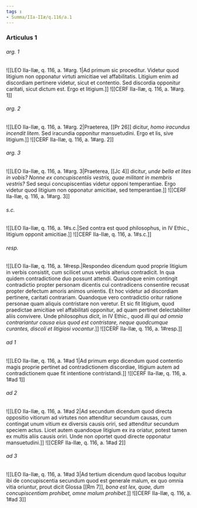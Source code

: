 ```yaml
---
tags : 
- Summa/IIa-IIæ/q.116/a.1
---
```


### Articulus 1

###### arg. 1
![[LEO IIa-IIæ, q. 116, a. 1#arg. 1|Ad primum sic proceditur. Videtur quod litigium non opponatur virtuti amicitiae vel affabilitatis. Litigium enim ad discordiam pertinere videtur, sicut et contentio. Sed discordia opponitur caritati, sicut dictum est. Ergo et litigium.]]
![[CERF IIa-IIæ, q. 116, a. 1#arg. 1]]

###### arg. 2
![[LEO IIa-IIæ, q. 116, a. 1#arg. 2|Praeterea, [[Pr 26]] dicitur, *homo iracundus incendit litem*. Sed iracundia opponitur mansuetudini. Ergo et lis, sive litigium.]]
![[CERF IIa-IIæ, q. 116, a. 1#arg. 2]]

###### arg. 3
![[LEO IIa-IIæ, q. 116, a. 1#arg. 3|Praeterea, [[Jc 4]] dicitur, *unde bella et lites in vobis? Nonne ex concupiscentiis vestris, quae militant in membris vestris?* Sed sequi concupiscentias videtur opponi temperantiae. Ergo videtur quod litigium non opponatur amicitiae, sed temperantiae.]]
![[CERF IIa-IIæ, q. 116, a. 1#arg. 3]]

###### s.c.
![[LEO IIa-IIæ, q. 116, a. 1#s.c.|Sed contra est quod philosophus, in IV Ethic., litigium opponit amicitiae.]]
![[CERF IIa-IIæ, q. 116, a. 1#s.c.]]

###### resp.
![[LEO IIa-IIæ, q. 116, a. 1#resp.|Respondeo dicendum quod proprie litigium in verbis consistit, cum scilicet unus verbis alterius contradicit. In qua quidem contradictione duo possunt attendi. Quandoque enim contingit contradictio propter personam dicentis cui contradicens consentire recusat propter defectum amoris animos unientis. Et hoc videtur ad discordiam pertinere, caritati contrariam. Quandoque vero contradictio oritur ratione personae quam aliquis contristare non veretur. Et sic fit litigium, quod praedictae amicitiae vel affabilitati opponitur, ad quam pertinet delectabiliter aliis convivere. Unde philosophus dicit, in IV Ethic., quod *illi qui ad omnia contrariantur causa eius quod est contristare, neque quodcumque curantes, discoli et litigiosi vocantur*.]]
![[CERF IIa-IIæ, q. 116, a. 1#resp.]]

###### ad 1
![[LEO IIa-IIæ, q. 116, a. 1#ad 1|Ad primum ergo dicendum quod contentio magis proprie pertinet ad contradictionem discordiae, litigium autem ad contradictionem quae fit intentione contristandi.]]
![[CERF IIa-IIæ, q. 116, a. 1#ad 1]]

###### ad 2
![[LEO IIa-IIæ, q. 116, a. 1#ad 2|Ad secundum dicendum quod directa oppositio vitiorum ad virtutes non attenditur secundum causas, cum contingat unum vitium ex diversis causis oriri, sed attenditur secundum speciem actus. Licet autem quandoque litigium ex ira oriatur, potest tamen ex multis aliis causis oriri. Unde non oportet quod directe opponatur mansuetudini.]]
![[CERF IIa-IIæ, q. 116, a. 1#ad 2]]

###### ad 3
![[LEO IIa-IIæ, q. 116, a. 1#ad 3|Ad tertium dicendum quod Iacobus loquitur ibi de concupiscentia secundum quod est generale malum, ex quo omnia vitia oriuntur, prout dicit Glossa [[Rm 7]], *bona est lex, quae, dum concupiscentiam prohibet, omne malum prohibet*.]]
![[CERF IIa-IIæ, q. 116, a. 1#ad 3]]

